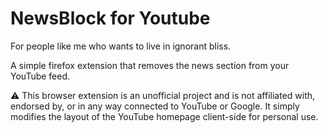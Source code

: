 # NewsBlock for Youtube

For people like me who wants to live in ignorant bliss.

A simple firefox extension that removes the news section from your YouTube feed.

⚠️ This browser extension is an unofficial project and is not affiliated with, endorsed by, or in any way connected to YouTube or Google. It simply modifies the layout of the YouTube homepage client-side for personal use.